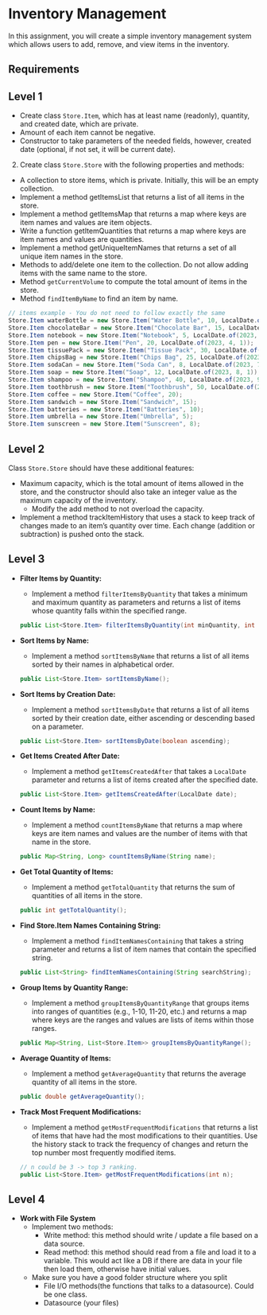 # Inventory Management

In this assignment, you will create a simple inventory management system which allows users to add, remove,
and view items in the inventory.

## Requirements

## Level 1

- Create class `Store.Item`, which has at least name (readonly), quantity, and created date, which are private.
- Amount of each item cannot be negative.
- Constructor to take parameters of the needed fields, however, created date (optional, if not set, it will be current date).

2. Create class `Store.Store` with the following properties and methods:
- A collection to store items, which is private. Initially, this will be an empty collection.
- Implement a method getItemsList that returns a list of all items in the store.
- Implement a method getItemsMap that returns a map where keys are item names and values are item objects.
- Write a function getItemQuantities that returns a map where keys are item names and values are quantities.
- Implement a method getUniqueItemNames that returns a set of all unique item names in the store.
- Methods to add/delete one item to the collection. Do not allow adding items with the same name to the store.
- Method `getCurrentVolume` to compute the total amount of items in the store.
- Method `findItemByName` to find an item by name.

```java
// items example - You do not need to follow exactly the same
Store.Item waterBottle = new Store.Item("Water Bottle", 10, LocalDate.of(2023, 1, 1));
Store.Item chocolateBar = new Store.Item("Chocolate Bar", 15, LocalDate.of(2023, 2, 1));
Store.Item notebook = new Store.Item("Notebook", 5, LocalDate.of(2023, 3, 1));
Store.Item pen = new Store.Item("Pen", 20, LocalDate.of(2023, 4, 1));
Store.Item tissuePack = new Store.Item("Tissue Pack", 30, LocalDate.of(2023, 5, 1));
Store.Item chipsBag = new Store.Item("Chips Bag", 25, LocalDate.of(2023, 6, 1));
Store.Item sodaCan = new Store.Item("Soda Can", 8, LocalDate.of(2023, 7, 1));
Store.Item soap = new Store.Item("Soap", 12, LocalDate.of(2023, 8, 1));
Store.Item shampoo = new Store.Item("Shampoo", 40, LocalDate.of(2023, 9, 1));
Store.Item toothbrush = new Store.Item("Toothbrush", 50, LocalDate.of(2023, 10, 1));
Store.Item coffee = new Store.Item("Coffee", 20);
Store.Item sandwich = new Store.Item("Sandwich", 15);
Store.Item batteries = new Store.Item("Batteries", 10);
Store.Item umbrella = new Store.Item("Umbrella", 5);
Store.Item sunscreen = new Store.Item("Sunscreen", 8);
```

## Level 2

Class `Store.Store` should have these additional features:

- Maximum capacity, which is the total amount of items allowed in the store, and the constructor should also take
an integer value as the maximum capacity of the inventory.
  - Modify the add method to not overload the capacity.
- Implement a method trackItemHistory that uses a stack to keep track of changes made to an item’s quantity over time.
Each change (addition or subtraction) is pushed onto the stack.

## Level 3

- **Filter Items by Quantity:**
  - Implement a method `filterItemsByQuantity` that takes a minimum and maximum quantity as parameters and returns a list of items whose quantity falls within the specified range.
  ```java
  public List<Store.Item> filterItemsByQuantity(int minQuantity, int maxQuantity);
  ```

- **Sort Items by Name:**
  - Implement a method `sortItemsByName` that returns a list of all items sorted by their names in alphabetical order.
  ```java
  public List<Store.Item> sortItemsByName();
  ```

- **Sort Items by Creation Date:**
  - Implement a method `sortItemsByDate` that returns a list of all items sorted by their creation date, either ascending or descending based on a parameter.
  ```java
  public List<Store.Item> sortItemsByDate(boolean ascending);
  ```

- **Get Items Created After Date:**
  - Implement a method `getItemsCreatedAfter` that takes a `LocalDate` parameter and returns a list of items created after the specified date.
  ```java
  public List<Store.Item> getItemsCreatedAfter(LocalDate date);
  ```

- **Count Items by Name:**
  - Implement a method `countItemsByName` that returns a map where keys are item names and values are the number of items with that name in the store.
  ```java
  public Map<String, Long> countItemsByName(String name);
  ```

- **Get Total Quantity of Items:**
  - Implement a method `getTotalQuantity` that returns the sum of quantities of all items in the store.
  ```java
  public int getTotalQuantity();
  ```

- **Find Store.Item Names Containing String:**
  - Implement a method `findItemNamesContaining` that takes a string parameter and returns a list of item names that contain the specified string.
  ```java
  public List<String> findItemNamesContaining(String searchString);
  ```

- **Group Items by Quantity Range:**
  - Implement a method `groupItemsByQuantityRange` that groups items into ranges of quantities (e.g., 1-10, 11-20, etc.) and returns a map where keys are the ranges and values are lists of items within those ranges.
  ```java
  public Map<String, List<Store.Item>> groupItemsByQuantityRange();
  ```

- **Average Quantity of Items:**
  - Implement a method `getAverageQuantity` that returns the average quantity of all items in the store.
  ```java
  public double getAverageQuantity();
  ```
  
- **Track Most Frequent Modifications:**
  - Implement a method `getMostFrequentModifications` that returns a list of items that have had the most modifications to their quantities. Use the history stack to track the frequency of changes and return the top number most frequently modified items.
  ```java
  // n could be 3 -> top 3 ranking.
  public List<Store.Item> getMostFrequentModifications(int n);
  ```


## Level 4
- **Work with File System**
  - Implement two methods:
    - Write method: this method should write / update a file based on a data source.
    - Read method: this method should read from a file and load it to a variable.
      This would act like a DB if there are data in your file then load them, otherwise have initial values.
  - Make sure you have a good folder structure where you split
    - File I/O methods(the functions that talks to a datasource). Could be one class.
    - Datasource (your files)